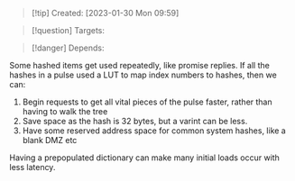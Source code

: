 
>[!tip] Created: [2023-01-30 Mon 09:59]

>[!question] Targets: 

>[!danger] Depends: 

Some hashed items get used repeatedly, like promise replies.  If all the hashes in a pulse used a LUT to map index numbers to hashes, then we can:
1. Begin requests to get all vital pieces of the pulse faster, rather than having to walk the tree
2. Save space as the hash is 32 bytes, but a varint can be less.
3. Have some reserved address space for common system hashes, like a blank DMZ etc

Having a prepopulated dictionary can make many initial loads occur with less latency.